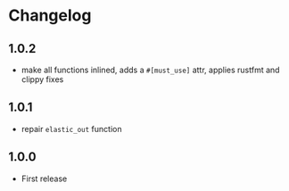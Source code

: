 # Changelog

## 1.0.2

* make all functions inlined, adds a `#[must_use]` attr, applies rustfmt and clippy fixes

## 1.0.1

* repair `elastic_out` function

## 1.0.0

* First release
